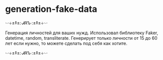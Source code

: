 # generation-fake-data

·∙·÷±‡±:∙ᏗᏒᏖ∙:±‡±÷·∙·

Генерация личностей для ваших нужд. 
Использовал библиотеку Faker, datetime, random, transliterate.
Генерирует только личности от 15 до 60 лет если нужно, 
то можете сделать под себя как хотите.

·∙·÷±‡±:∙ᏗᏒᏖ∙:±‡±÷·∙·
